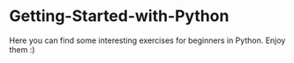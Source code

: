 # Getting-Started-with-Python
Here you can find some interesting exercises for beginners in Python. Enjoy them :)

